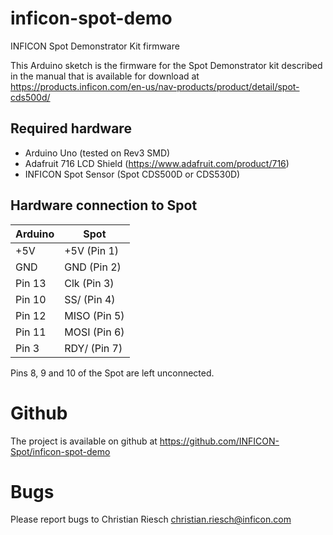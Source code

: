 # inficon-spot-demo
INFICON Spot Demonstrator Kit firmware

This Arduino sketch is the firmware for the Spot Demonstrator kit described in
the manual that is available for download at
https://products.inficon.com/en-us/nav-products/product/detail/spot-cds500d/

## Required hardware
* Arduino Uno (tested on Rev3 SMD)
* Adafruit 716 LCD Shield (https://www.adafruit.com/product/716)
* INFICON Spot Sensor (Spot CDS500D or CDS530D)

## Hardware connection to Spot
| Arduino           | Spot           |
|-------------------|----------------|
| +5V               | +5V (Pin 1)    |
| GND               | GND (Pin 2)    |
| Pin 13            | Clk (Pin 3)    |
| Pin 10            | SS/ (Pin 4)    |
| Pin 12            | MISO (Pin 5)   |
| Pin 11            | MOSI (Pin 6)   |
| Pin 3             | RDY/ (Pin 7)   |

Pins 8, 9 and 10 of the Spot are left unconnected.

# Github
The project is available on github at
https://github.com/INFICON-Spot/inficon-spot-demo

# Bugs
Please report bugs to Christian Riesch <christian.riesch@inficon.com>
